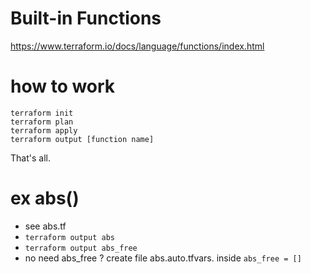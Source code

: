 # Built-in Functions

https://www.terraform.io/docs/language/functions/index.html

# how to work

```
terraform init
terraform plan
terraform apply
terraform output [function name]
```

That's all.

# ex abs()

- see abs.tf
- `terraform output abs`
- `terraform output abs_free`
- no need abs_free ? create file abs.auto.tfvars. inside `abs_free = []`

